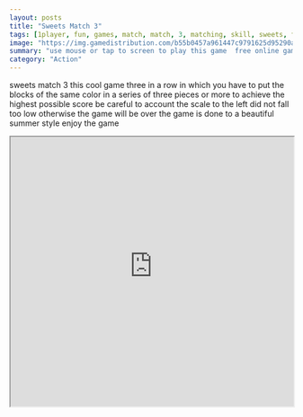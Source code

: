 ```yaml
---
layout: posts
title: "Sweets Match 3"
tags: [1player, fun, games, match, match, 3, matching, skill, sweets, free, online, games, oyna, game, free, games, play, play, games]
image: "https://img.gamedistribution.com/b55b0457a961447c9791625d95290a91-1280x550.jpeg"
summary: "use mouse or tap to screen to play this game  free online games oyna game free games play play games"
category: "Action"
---
```


sweets match 3 this cool game three in a row in which you have to put the blocks of the same color in a series of three pieces or more to achieve the highest possible score be careful to account the scale to the left did not fall too low otherwise the game will be over the game is done to a beautiful summer style enjoy the game

<iframe width="100%" height="480px;" src="https://html5.gamedistribution.com/b55b0457a961447c9791625d95290a91/"></iframe>